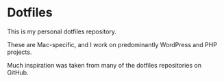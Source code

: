 # Dotfiles

This is my personal dotfiles repository.

These are Mac-specific, and I work on predominantly WordPress and PHP projects.

Much inspiration was taken from many of the dotfiles repositories on GitHub.

